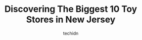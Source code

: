 ---
layout: ampstory
image: https://i0.wp.com/paketmu.com/wp-content/uploads/2023/06/quinnderellas-toys-0-in-new-jersey-1686366406.jpeg?resize=640,853
author: techidn
featured: false
description: Explore the diverse Toy Store scene in New Jersey, home to an incredible selection of 10 establishments catering to every taste. Whether youre in search of iconic favorites or undiscovered 
title: Discovering The Biggest 10 Toy Stores in New Jersey
cover:
   title: Discovering The Biggest 10 Toy Stores in New Jersey
   subtitle: RICKPATE
   background: https://paketmu.com/wp-content/uploads/2023/06/quinnderellas-toys-0-in-new-jersey-1686366406.jpeg

pages: 
 - layout: thirds
   top: <h1>#1 ToysRUs</h1>
   bottom: "<p>I havent been to a Toys R Us since the giant one in Times Square was still around, but it was great to see another one in existence.I did a quick pass through and there </p>"
   background: https://paketmu.com/wp-content/uploads/2023/06/quinnderellas-toys-1-in-new-jersey-1686366406.jpeg
   backgroundblur: true
 - layout: thirds
   top: <h1>#2 ToysRUs</h1>
   bottom: "<p>Im giving this 5 stars because I am very happy that Toys R Us is back! Seeing a long line que of people waiting to go inside proves that a lot of people are also happy to</p>"
   background: https://paketmu.com/wp-content/uploads/2023/06/quinnderellas-toys-2-in-new-jersey-1686366407.jpeg
   cta:
      link: https://paketmu.com/discovering-the-biggest-10-toy-stores-in-new-jersey/
      text: Discovering The Biggest 10 Toy Stores in New Jersey
 - layout: thirds
   top: <h1>#3 Tons Of Toys</h1>
   bottom: "<p>Love the location,variety and old school in store ahopping method.The crew is really helpful and keep checking if people need help or recommendation.I would suggest them </p>"
   background: https://paketmu.com/wp-content/uploads/2023/06/quinnderellas-toys-3-in-new-jersey-1686366408.jpeg
   cta:
      link: https://paketmu.com/discovering-the-biggest-10-toy-stores-in-new-jersey/
      text: Discovering The Biggest 10 Toy Stores in New Jersey
 - layout: thirds
   top: <h1>#4 Tons of Toys</h1>
   bottom: "<p>64 Main St, Madison, NJ 07940, United States</p>"
   background: https://images.unsplash.com/photo-1608411404720-c8f0417bcdba?ixlib=rb-4.0.3&ixid=MnwxMjA3fDB8MHxwaG90by1wYWdlfHx8fGVufDB8fHx8&auto=format&fit=crop&w=640&h=853&q=80
   cta:
      link: https://paketmu.com/discovering-the-biggest-10-toy-stores-in-new-jersey/
      text: Discovering The Biggest 10 Toy Stores in New Jersey
 - layout: thirds
   top: <h1>#5 Toys For Thought</h1>
   bottom: "<p>310 3rd St, Lakewood, NJ 08701, United States</p>"
   background: https://images.unsplash.com/photo-1527066579998-dbbae57f45ce?ixlib=rb-4.0.3&ixid=MnwxMjA3fDB8MHxwaG90by1wYWdlfHx8fGVufDB8fHx8&auto=format&fit=crop&w=640&h=853&q=80
   cta:
      link: https://paketmu.com/discovering-the-biggest-10-toy-stores-in-new-jersey/
      text: Discovering The Biggest 10 Toy Stores in New Jersey
 - layout: thirds
   top: <h1>#6 The Toy Chest</h1>
   bottom: "<p>335 High St, Hope, NJ 07844, United States</p>"
   background: https://images.unsplash.com/photo-1608501821300-4f99e58bba77?ixlib=rb-4.0.3&ixid=MnwxMjA3fDB8MHxwaG90by1wYWdlfHx8fGVufDB8fHx8&auto=format&fit=crop&w=640&h=853&q=80
   cta:
      link: https://paketmu.com/discovering-the-biggest-10-toy-stores-in-new-jersey/
      text: Discovering The Biggest 10 Toy Stores in New Jersey
 - layout: thirds
   top: <h1>#7 Just Kidding Around</h1>
   bottom: "<p>507 Bloomfield Ave, Montclair, NJ 07042, United States</p>"
   background: https://images.unsplash.com/photo-1613843873231-1447db182f97?ixlib=rb-4.0.3&ixid=MnwxMjA3fDB8MHxwaG90by1wYWdlfHx8fGVufDB8fHx8&auto=format&fit=crop&w=640&h=853&q=80
   cta:
      link: https://paketmu.com/discovering-the-biggest-10-toy-stores-in-new-jersey/
      text: Discovering The Biggest 10 Toy Stores in New Jersey
 - layout: thirds
   middle: Continue reading...
   background: https://images.unsplash.com/photo-1614648718611-0635f29016cb?ixlib=rb-4.0.3&ixid=MnwxMjA3fDB8MHxwaG90by1wYWdlfHx8fGVufDB8fHx8&auto=format&fit=crop&w=640&h=853&q=80
   cta:
      link: https://paketmu.com/discovering-the-biggest-10-toy-stores-in-new-jersey/
      text: Discovering The Biggest 10 Toy Stores in New Jersey
      
---